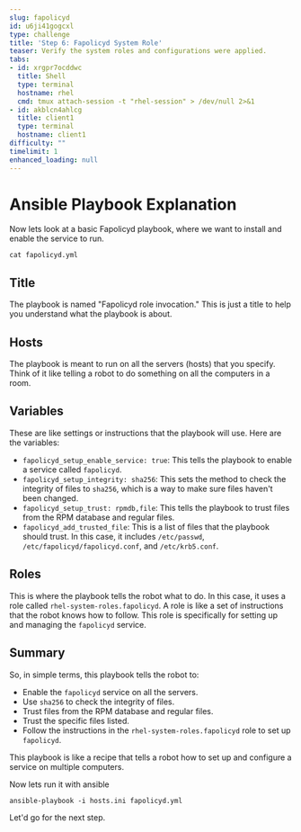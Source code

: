 ```yaml
---
slug: fapolicyd
id: u6ji41gogcxl
type: challenge
title: 'Step 6: Fapolicyd System Role'
teaser: Verify the system roles and configurations were applied.
tabs:
- id: xrgpr7ocddwc
  title: Shell
  type: terminal
  hostname: rhel
  cmd: tmux attach-session -t "rhel-session" > /dev/null 2>&1
- id: akblcn4ahlcg
  title: client1
  type: terminal
  hostname: client1
difficulty: ""
timelimit: 1
enhanced_loading: null
---
```

# Ansible Playbook Explanation

Now lets look at a basic Fapolicyd playbook, where we want to install and enable the service to run.

```bash,run
cat fapolicyd.yml
```

## Title
The playbook is named "Fapolicyd role invocation." This is just a title to help you understand what the playbook is about.

## Hosts
The playbook is meant to run on all the servers (hosts) that you specify. Think of it like telling a robot to do something on all the computers in a room.

## Variables
These are like settings or instructions that the playbook will use. Here are the variables:

- `fapolicyd_setup_enable_service: true`: This tells the playbook to enable a service called `fapolicyd`.
- `fapolicyd_setup_integrity: sha256`: This sets the method to check the integrity of files to `sha256`, which is a way to make sure files haven't been changed.
- `fapolicyd_setup_trust: rpmdb,file`: This tells the playbook to trust files from the RPM database and regular files.
- `fapolicyd_add_trusted_file`: This is a list of files that the playbook should trust. In this case, it includes `/etc/passwd`, `/etc/fapolicyd/fapolicyd.conf`, and `/etc/krb5.conf`.

## Roles
This is where the playbook tells the robot what to do. In this case, it uses a role called `rhel-system-roles.fapolicyd`. A role is like a set of instructions that the robot knows how to follow. This role is specifically for setting up and managing the `fapolicyd` service.

## Summary
So, in simple terms, this playbook tells the robot to:
- Enable the `fapolicyd` service on all the servers.
- Use `sha256` to check the integrity of files.
- Trust files from the RPM database and regular files.
- Trust the specific files listed.
- Follow the instructions in the `rhel-system-roles.fapolicyd` role to set up `fapolicyd`.

This playbook is like a recipe that tells a robot how to set up and configure a service on multiple computers.

Now lets run it with ansible
```bash,run
ansible-playbook -i hosts.ini fapolicyd.yml
```

Let'd go for the next step.